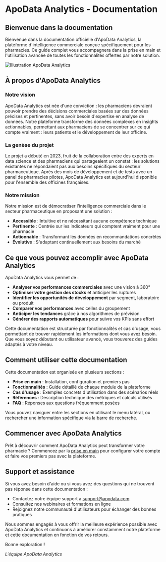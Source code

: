 # ApoData Analytics - Documentation

## Bienvenue dans la documentation

Bienvenue dans la documentation officielle d'ApoData Analytics, la plateforme d'intelligence commerciale conçue spécifiquement pour les pharmacies. Ce guide complet vous accompagnera dans la prise en main et l'utilisation avancée de toutes les fonctionnalités offertes par notre solution.

![Illustration ApoData Analytics](https://via.placeholder.com/800x400)

## À propos d'ApoData Analytics

### Notre vision

ApoData Analytics est née d'une conviction : les pharmaciens devraient pouvoir prendre des décisions commerciales basées sur des données précises et pertinentes, sans avoir besoin d'expertise en analyse de données. Notre plateforme transforme des données complexes en insights actionnables, permettant aux pharmaciens de se concentrer sur ce qui compte vraiment : leurs patients et le développement de leur officine.

### La genèse du projet

Le projet a débuté en 2023, fruit de la collaboration entre des experts en data science et des pharmaciens qui partageaient un constat : les solutions existantes ne répondaient pas aux besoins spécifiques du secteur pharmaceutique. Après des mois de développement et de tests avec un panel de pharmacies pilotes, ApoData Analytics est aujourd'hui disponible pour l'ensemble des officines françaises.

### Notre mission

Notre mission est de démocratiser l'intelligence commerciale dans le secteur pharmaceutique en proposant une solution :

- **Accessible** : Intuitive et ne nécessitant aucune compétence technique
- **Pertinente** : Centrée sur les indicateurs qui comptent vraiment pour une pharmacie
- **Actionnable** : Transformant les données en recommandations concrètes
- **Évolutive** : S'adaptant continuellement aux besoins du marché

## Ce que vous pouvez accomplir avec ApoData Analytics

ApoData Analytics vous permet de :

- **Analyser vos performances commerciales** avec une vision à 360°
- **Optimiser votre gestion des stocks** et anticiper les ruptures
- **Identifier les opportunités de développement** par segment, laboratoire ou produit
- **Comparer vos performances** avec celles du groupement
- **Anticiper les tendances** grâce à nos algorithmes de prévision
- **Générer des rapports automatiques** pour suivre vos KPIs sans effort

Cette documentation est structurée par fonctionnalités et cas d'usage, vous permettant de trouver rapidement les informations dont vous avez besoin. Que vous soyez débutant ou utilisateur avancé, vous trouverez des guides adaptés à votre niveau.

## Comment utiliser cette documentation

Cette documentation est organisée en plusieurs sections :

- **Prise en main** : Installation, configuration et premiers pas
- **Fonctionnalités** : Guide détaillé de chaque module de la plateforme
- **Cas d'usage** : Exemples concrets d'utilisation dans des scénarios réels
- **Références** : Description technique des métriques et calculs utilisés
- **FAQ** : Réponses aux questions fréquemment posées

Vous pouvez naviguer entre les sections en utilisant le menu latéral, ou rechercher une information spécifique via la barre de recherche.

## Commencer avec ApoData Analytics

Prêt à découvrir comment ApoData Analytics peut transformer votre pharmacie ? Commencez par la [prise en main](/docs/getting-started) pour configurer votre compte et faire vos premiers pas avec la plateforme.

## Support et assistance

Si vous avez besoin d'aide ou si vous avez des questions qui ne trouvent pas réponse dans cette documentation :

- Contactez notre équipe support à support@apodata.com
- Consultez nos webinaires et formations en ligne
- Rejoignez notre communauté d'utilisateurs pour échanger des bonnes pratiques

Nous sommes engagés à vous offrir la meilleure expérience possible avec ApoData Analytics et continuons à améliorer constamment notre plateforme et cette documentation en fonction de vos retours.

Bonne exploration !

*L'équipe ApoData Analytics*